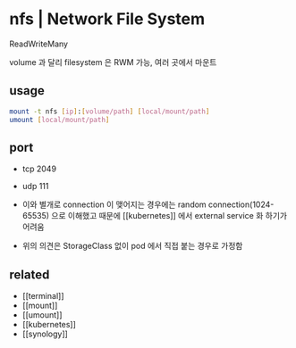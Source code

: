 # nfs | Network File System

ReadWriteMany

volume 과 달리 filesystem 은 RWM 가능, 여러 곳에서 마운트

## usage
```sh
mount -t nfs [ip]:[volume/path] [local/mount/path]
umount [local/mount/path]
```

## port
- tcp 2049
- udp 111

- 이와 별개로 connection 이 맺어지는 경우에는 random connection(1024-65535) 으로 이해했고 때문에 [[kubernetes]] 에서 external service 화 하기가 어려움
- 위의 의견은 StorageClass 없이 pod 에서 직접 붙는 경우로 가정함

## related
- [[terminal]]
- [[mount]]
- [[umount]]
- [[kubernetes]]
- [[synology]]
